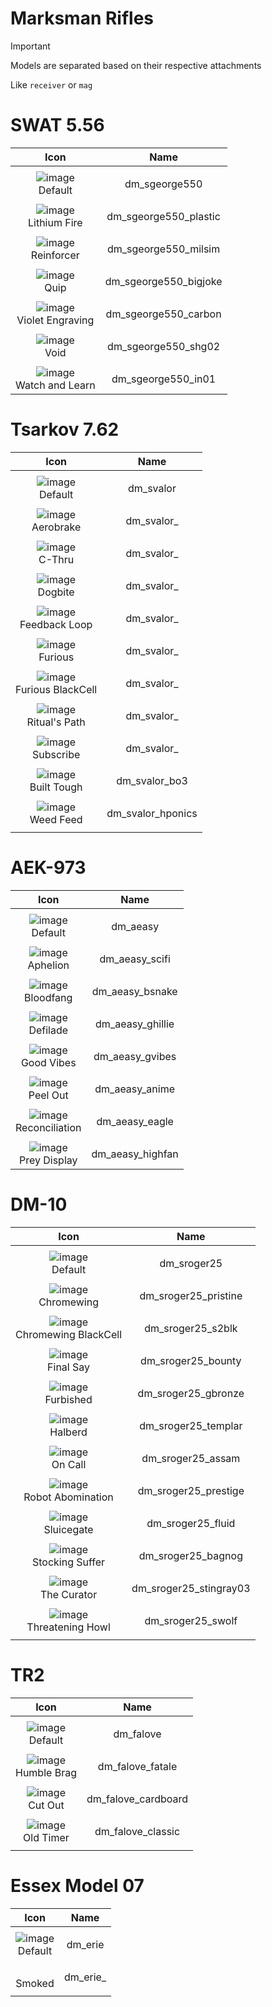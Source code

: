 # Marksman Rifles

> [!IMPORTANT]
> Models are separated based on their respective attachments
>
> Like `receiver` or `mag`



# SWAT 5.56

| Icon | Name |
| :--: | :--: | 
| | | | | 
![image](https://github.com/user-attachments/assets/2cd12ac8-175b-4626-9270-eb9b98e9ba94)<br> Default | dm_sgeorge550 | 
| | | | | 
![image](https://github.com/user-attachments/assets/b7d487f5-1894-4762-b755-0eb34324c2b7)<br> Lithium Fire | dm_sgeorge550_plastic  | 
| | | | | 
![image](https://github.com/user-attachments/assets/8d521259-e96a-43fe-a219-da853b0748f3)<br> Reinforcer | dm_sgeorge550_milsim  | 
| | | | | 
![image](https://github.com/user-attachments/assets/48d9ffee-6b39-48fb-aace-c80255454242)<br> Quip | dm_sgeorge550_bigjoke  | 
| | | | | 
![image](https://github.com/user-attachments/assets/e1d04406-6dcf-476c-af92-a7d0c622625c)<br> Violet Engraving | dm_sgeorge550_carbon  | 
| | | | | 
![image](https://github.com/user-attachments/assets/35561812-6b8b-474d-baf4-dfce35dc4ea9)<br> Void | dm_sgeorge550_shg02  | 
| | | | | 
![image](https://github.com/user-attachments/assets/5c0dfe97-c590-4718-a673-db48101ccfb8)<br> Watch and Learn | dm_sgeorge550_in01  | 


# Tsarkov 7.62

| Icon | Name |
| :--: | :--: | 
| | | | | 
![image](https://github.com/user-attachments/assets/524ab287-466b-46da-b348-6b8ee0c844ff)<br> Default | dm_svalor | 
| | | | | 
![image](https://github.com/user-attachments/assets/a47ec697-987b-4758-a6f7-51e65df11944)<br> Aerobrake | dm_svalor_  | 
| | | | | 
![image](https://github.com/user-attachments/assets/1fe3846f-b389-4671-a1dd-32b73bc7fae2)<br> C-Thru | dm_svalor_ | 
| | | | | 
![image](https://github.com/user-attachments/assets/6a09bdd6-8716-4ed4-958f-c3dbc9782346)<br> Dogbite | dm_svalor_  | 
| | | | | 
![image](https://github.com/user-attachments/assets/d8afba0a-6ca1-49d5-a61f-86094c873a29)<br> Feedback Loop | dm_svalor_  | 
| | | | | 
![image](https://github.com/user-attachments/assets/a17ea873-9dd8-40da-b651-0d876812ddf9)<br> Furious | dm_svalor_ | 
| | | | | 
![image](https://github.com/user-attachments/assets/f88c2741-46ba-4295-b805-ade36ab65d81)<br> Furious BlackCell | dm_svalor_ | 
| | | | | 
![image](https://github.com/user-attachments/assets/ee7946bf-0735-4548-9514-3bf325abcfc6)<br> Ritual's Path | dm_svalor_  | 
| | | | | 
![image](https://github.com/user-attachments/assets/2cd7ecc9-8a07-4ea9-9a52-35b47304b099)<br> Subscribe | dm_svalor_  |  
| | | | | 
![image](https://github.com/user-attachments/assets/c8325efd-823f-43ab-8652-0b3cb9955fab)<br> Built Tough | dm_svalor_bo3 | 
| | | | | 
![image](https://github.com/user-attachments/assets/0b5451a0-caa3-492d-b3e7-66e27005ac36)<br> Weed Feed | dm_svalor_hponics | 
| | | | | 



# AEK-973

| Icon | Name |
| :--: | :--: | 
| | | | | 
![image](https://github.com/user-attachments/assets/d8f12d30-e5e8-4d16-ad60-0c820e1ed310)<br> Default | dm_aeasy | 
| | | | | 
![image](https://github.com/user-attachments/assets/fada2608-eac4-4dfe-b730-cc8b80a97d61)<br> Aphelion | dm_aeasy_scifi | 
| | | | | 
![image](https://github.com/user-attachments/assets/f34962b2-cfb7-4069-aa7d-2eeb30894ad1)<br> Bloodfang | dm_aeasy_bsnake | 
| | | | | 
![image](https://github.com/user-attachments/assets/7cfd1825-c71d-4b01-b676-4f8977f004ab)<br> Defilade | dm_aeasy_ghillie | 
| | | | | 
![image](https://github.com/user-attachments/assets/c36a46b0-d935-41dd-876c-69203eed59ad)<br> Good Vibes | dm_aeasy_gvibes | 
| | | | | 
![image](https://github.com/user-attachments/assets/51ebc9e6-958c-41e3-bf83-8e518a77a8fe)<br> Peel Out | dm_aeasy_anime | 
| | | | | 
![image](https://github.com/user-attachments/assets/65b77767-479b-43e2-9a34-e50c3e340037)<br> Reconciliation | dm_aeasy_eagle | 
| | | | | 
![image](https://github.com/user-attachments/assets/20160c6e-1752-41f5-ba96-5b39ff775b4c)<br> Prey Display | dm_aeasy_highfan | 

# DM-10

| Icon | Name |
| :--: | :--: | 
| | | | | 
![image](https://github.com/user-attachments/assets/5059beda-7888-4e18-b78a-83239f23af22)<br> Default |dm_sroger25 | 
| | | | | 
![image](https://github.com/user-attachments/assets/f81023c2-b18a-486e-a6f4-25b173be49c8)<br> Chromewing | dm_sroger25_pristine | 
| | | | | 
![image](https://github.com/user-attachments/assets/c86edb5b-1363-40d2-8ced-ea7c8e6775ac)<br> Chromewing BlackCell | dm_sroger25_s2blk | 
| | | | | 
![image](https://github.com/user-attachments/assets/d00a42d9-bcac-4571-95fe-6583cd6c0d42)<br> Final Say | dm_sroger25_bounty | 
| | | | | 
![image](https://github.com/user-attachments/assets/738bd5d0-a9aa-4dfb-b74e-09a991b0cd33)<br> Furbished | dm_sroger25_gbronze | 
| | | | | 
![image](https://github.com/user-attachments/assets/0d65a3d9-3794-474f-81ec-315e451446dd)<br> Halberd | dm_sroger25_templar | 
| | | | | 
![image](https://github.com/user-attachments/assets/0fe60492-12e8-4be6-bc90-5eb1f1820055)<br> On Call | dm_sroger25_assam   | 
| | | | | 
![image](https://github.com/user-attachments/assets/f1b0c809-1bdb-47b4-a391-6c259000d3f1)<br> Robot Abomination | dm_sroger25_prestige | 
| | | | | 
![image](https://github.com/user-attachments/assets/1b57ec29-927a-4837-b519-49a4128fc71a)<br> Sluicegate |dm_sroger25_fluid | 
| | | | | 
![image](https://github.com/user-attachments/assets/37929e94-f037-4b1e-933f-0e91e0053e51)<br> Stocking Suffer | dm_sroger25_bagnog | 
| | | | | 
![image](https://github.com/user-attachments/assets/84d1f7ea-c9d8-4996-bb82-34234dfd6df1)<br> The Curator | dm_sroger25_stingray03  | 
| | | | | 
![image](https://github.com/user-attachments/assets/763c4ace-4973-4154-89ba-6687c7e60a49)<br> Threatening Howl | dm_sroger25_swolf | 
| | | | | 

# TR2

| Icon | Name |
| :--: | :--: | 
| | | | | 
![image](https://github.com/user-attachments/assets/801d3dd9-291b-4b89-a53f-8eb99d506902)<br> Default | dm_falove | 
| | | | | 
![image](https://github.com/user-attachments/assets/9387fad6-dec2-4315-ad33-85887ee208ed)<br> Humble Brag | dm_falove_fatale | 
| | | | | 
![image](https://github.com/user-attachments/assets/27a58e6d-deab-40f4-a7ec-9be5f32e2f54)<br> Cut Out | dm_falove_cardboard | 
| | | | |
![image](https://github.com/user-attachments/assets/f026c2e0-ac51-4e6e-b47f-5096211e041e)<br> Old Timer | dm_falove_classic | 
| | | | |


# Essex Model 07

| Icon | Name |
| :--: | :--: | 
| | | | | 
![image](https://github.com/user-attachments/assets/70ebe190-327b-419e-8d22-49e4e49109da)<br> Default | dm_erie | 
| | | | | 
<br> Smoked | dm_erie_ | 
| | | | | 





